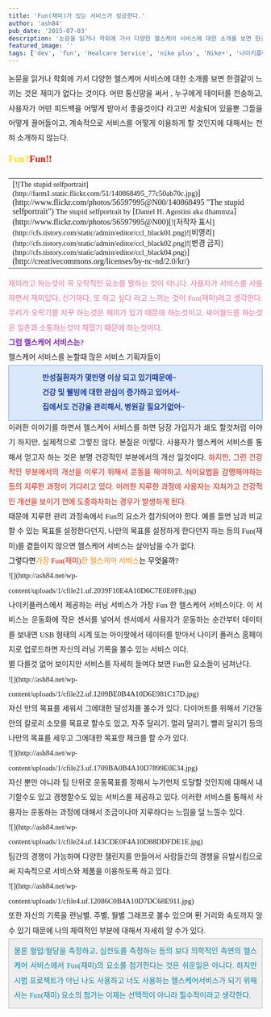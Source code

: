 ```yaml
---
title: 'Fun(재미)가 있는 서비스가 성공한다.'
author: 'ash84'
pub_date: '2015-07-03'
description: '논문을 읽거나 학회에 가서 다양한 헬스케어 서비스에 대한 소개를 보면 한결같이 느끼는 것은 재미가 없다는 것이다. 어떤 통신망을 써서 , 누구에게 데이터를 전송하고, 사용자가 어떤 피드백을 어떻게 받아서 좋을것이다 라고만 서술되어 있을뿐 그들을 어떻게 끌어들이'
featured_image: ''
tags: ['dev', 'fun', 'Healcare Service', 'nike plus', 'Nike+', '나이키플러스', '서비스', '재미', '헬스케어서비스']
---
```



<div style="line-height: 2; "></div><div style="text-align: justify; line-height: 2; "><span style="font-size: 11pt; "><span style="font-family: Dotum; ">논문을 읽거나 학회에 가서 다양한 헬스케어 서비스에 대한 소개를 보면 한결같이 느끼는 것은 재미가 없다는 것이다. 어떤 통신망을 써서 , 누구에게 데이터를 전송하고, 사용자가 어떤 피드백을 어떻게 받아서 좋을것이다 라고만 서술되어 있을뿐 그들을 어떻게 끌어들이고, 계속적으로 서비스를 어떻게 이용하게 할 것인지에 대해서는 전혀 소개하지 않는다. </span></span></div><div style="line-height: 2; "></div><div style="text-align: justify; line-height: 2; "></div><div style="line-height: 2; "></div><div style="text-align: justify; line-height: 2; "><span class="Apple-style-span" style="FONT-WEIGHT: bold"><span style="FONT-SIZE: 18pt"><span style="FONT-FAMILY: Dotum"><span class="Apple-style-span" style="COLOR: rgb(255,228,9)"><span style="font-size: 11pt; "><span style="font-family: Dotum; "><span style="font-size: 14pt; ">Fun?</span></span></span></span><span style="font-size: 11pt; "><span style="font-family: Dotum; "><span style="font-size: 14pt; "></span></span></span><span class="Apple-style-span" style="COLOR: rgb(227,22,0)"><span style="font-size: 11pt; "><span style="font-family: Dotum; "><span style="font-size: 14pt; ">Fun!!</span></span></span>  
<span style="FONT-SIZE: 11pt"><span style="font-size: 11pt; "><span style="font-family: Dotum; ">﻿</span></span></span><table class="flickrImgSearch"><tbody><tr><td>[<span style="FONT-SIZE: 8pt"><span style="font-size: 11pt; "><span style="font-family: Dotum; ">![The stupid selfportrait](http://farm1.static.flickr.com/51/140868495_77c50ab70c.jpg)</span></span></span>](http://www.flickr.com/photos/56597995@N00/140868495 "The stupid selfportrait")  
<span><span style="FONT-SIZE: 8pt"><span style="font-size: 11pt; "><span style="font-family: Dotum; ">The stupid selfportrait by </span></span></span>[<span style="FONT-SIZE: 8pt"><span style="font-size: 11pt; "><span style="font-family: Dotum; ">Daniel H. Agostini aka dhammza</span></span></span>](http://www.flickr.com/photos/56597995@N00)</span><span style="FONT-SIZE: 8pt"><span style="font-size: 11pt; "><span style="font-family: Dotum; "></span></span></span>[<span style="FONT-SIZE: 8pt"><span style="font-size: 11pt; "><span style="font-family: Dotum; ">![저작자 표시](http://cfs.tistory.com/static/admin/editor/ccl_black01.png)</span></span></span><span style="FONT-SIZE: 8pt"><span style="font-size: 11pt; "><span style="font-family: Dotum; ">![비영리](http://cfs.tistory.com/static/admin/editor/ccl_black02.png)</span></span></span><span style="FONT-SIZE: 8pt"><span style="font-size: 11pt; "><span style="font-family: Dotum; ">![변경 금지](http://cfs.tistory.com/static/admin/editor/ccl_black04.png)</span></span></span>](http://creativecommons.org/licenses/by-nc-nd/2.0/kr/)</td></tr></tbody></table></span></span></span></span></div><div style="line-height: 2; "></div><div style="text-align: justify; line-height: 2; "></div><div style="line-height: 2; "></div><div style="text-align: justify; line-height: 2; "><span class="Apple-style-span" style="COLOR: rgb(243,112,155)"><span style="font-size: 11pt; "><span style="font-family: Dotum; ">재미라고 하는것이 꼭 오락적인 요소를 말하는 것이 아니다. 사용자가 서비스를 사용하면서 재미있다, 신기하다, 또 하고 싶다 라고 느끼는 것이 Fun(재미)라고 생각한다. 우리가 오락기를 자꾸 하는것은 재미가 있기 때문에 하는것이고, 싸이월드를 하는것은 일촌과 소통하는것이 재밌기 때문에 하는것이다. </span></span></span></div><div style="line-height: 2; "></div><div style="text-align: justify; line-height: 2; "></div><div style="line-height: 2; "></div><div style="text-align: justify; line-height: 2; "></div><div style="line-height: 2; "></div><div style="text-align: justify; line-height: 2; "><span class="Apple-style-span" style="FONT-WEIGHT: bold"><span class="Apple-style-span" style="COLOR: rgb(128,31,191)"><span style="font-size: 11pt; "><span style="font-family: Dotum; ">그럼 헬스케어 서비스는?</span></span></span></span></div><div style="line-height: 2; "></div><div style="text-align: justify; line-height: 2; "></div><div style="line-height: 2; "></div><div style="text-align: justify; line-height: 2; "><span style="font-size: 11pt; "><span style="font-family: Dotum; ">헬스케어 서비스를 논할때 많은 서비스 기획자들이 </span></span></div><div style="line-height: 2; "></div><div style="text-align: justify; line-height: 2; "><span class="Apple-style-span" style="COLOR: rgb(114,147,250)">  
</span></div><div style="line-height: 2; "></div><div style="text-align: justify; margin-left: 4em; line-height: 2; "><span class="Apple-style-span" style="COLOR: rgb(114,147,250)"></span></div><div style="line-height: 2; "></div><div class="txc-textbox" style="border-bottom-color: rgb(121, 165, 228); border-bottom-width: 1px; border-bottom-style: solid; border-left-color: rgb(121, 165, 228); border-left-width: 1px; border-left-style: solid; padding-bottom: 10px; background-color: rgb(219, 232, 251); padding-left: 10px; padding-right: 10px; border-top-color: rgb(121, 165, 228); border-top-width: 1px; border-top-style: solid; border-right-color: rgb(121, 165, 228); border-right-width: 1px; border-right-style: solid; padding-top: 10px; line-height: 2; "><div style="TEXT-ALIGN: justify; MARGIN-LEFT: 4em"><span class="Apple-style-span" style="COLOR: rgb(25,61,169)"><span class="Apple-style-span" style="FONT-WEIGHT: bold"><span style="font-size: 11pt; "><span style="font-family: Dotum; ">만성질환자가 몇만명 이상 되고 있기때문에~</span></span></span></span></div><div style="TEXT-ALIGN: justify; MARGIN-LEFT: 4em"><span class="Apple-style-span" style="COLOR: rgb(25,61,169)"><span class="Apple-style-span" style="FONT-WEIGHT: bold"><span style="font-size: 11pt; "><span style="font-family: Dotum; ">건강 및 웰빙에 대한 관심이 증가하고 있어서~</span></span></span></span></div><div style="TEXT-ALIGN: justify; MARGIN-LEFT: 4em"><span class="Apple-style-span" style="COLOR: rgb(25,61,169)"><span class="Apple-style-span" style="FONT-WEIGHT: bold"><span style="font-size: 11pt; "><span style="font-family: Dotum; ">집에서도 건강을 관리해서, 병원갈 필요가없어~ </span></span></span></span></div></div><div style="line-height: 2; "></div><div style="text-align: justify; margin-left: 4em; line-height: 2; "><span class="Apple-style-span" style="COLOR: rgb(114,147,250)"></span></div><div style="line-height: 2; "></div><div style="text-align: justify; margin-left: 4em; line-height: 2; "></div><div style="line-height: 2; "></div><div style="text-align: justify; line-height: 2; "><span style="font-size: 11pt; "><span style="font-family: Dotum; ">이러한 이야기를 하면서 헬스케어 서비스를 하면 당장 가입자가 쇄도 할것처럼 이야기 하지만, 실제적으로 그렇진 않다. 본질은 이렇다. 사용자가 헬스케어 서비스를 통해서 얻고자 하는 것은 분명 건강적인 부분에서의 개선 일것이다. </span></span><span class="Apple-style-span" style="COLOR: rgb(227,22,0)"><span style="font-size: 11pt; "><span style="font-family: Dotum; ">하지만, 그런 건강적인 부분에서의 개선을 이루기 위해서 운동을 해야하고, 식이요법을 감행해야하는 등의 지루한 과정이 기다리고 있다. 이러한 지루한 과정에 사용자는 지쳐가고 건강적인 개선을 보이기 전에 도중하차하는 경우가 발생하게 된다. </span></span></span></div><div style="line-height: 2; "></div><div style="text-align: justify; line-height: 2; "></div><div style="line-height: 2; "></div><div style="text-align: justify; line-height: 2; "><span style="font-size: 11pt; "><span style="font-family: Dotum; ">때문에 지루한 관리 과정속에서 Fun의 요소가 첨가되어야 한다. 예를 들면 남과 비교할 수 있는 목표를 설정한다던지, 나만의 목표를 설정하게 한다던지 하는 등의 Fun(재미)를 곁들이지 않으면 헬스케어 서비스는 살아남을 수가 없다. </span></span></div><div style="line-height: 2; "></div><div style="text-align: justify; line-height: 2; "></div><div style="line-height: 2; "></div><div style="text-align: justify; line-height: 2; "><span class="Apple-style-span" style="COLOR: rgb(255,139,22)"><font color="#000000"><span style="font-size: 11pt; "><span style="font-family: Dotum; ">그렇다면</span></span></font><span style="font-size: 11pt; "><span style="font-family: Dotum; "></span></span><span style="FONT-SIZE: 11pt"><span style="font-size: 11pt; "><span style="font-family: Dotum; ">가장 </span></span></span></span><span class="Apple-style-span" style="COLOR: rgb(227,22,0)"><span style="FONT-SIZE: 11pt"><span style="font-size: 11pt; "><span style="font-family: Dotum; ">Fun(재미)</span></span></span></span><span class="Apple-style-span" style="COLOR: rgb(255,139,22)"><span style="FONT-SIZE: 11pt"><span style="font-size: 11pt; "><span style="font-family: Dotum; ">한 헬스케어 서비스</span></span></span><font color="#000000"><span style="font-size: 11pt; "><span style="font-family: Dotum; ">는 무엇을까?</span></span></font></span></div><div style="line-height: 2; "></div><div style="text-align: justify; line-height: 2; "></div><div style="line-height: 2; "></div><div style="text-align: justify; line-height: 2; "><span style="font-size: 11pt; "><span style="font-family: Dotum; ">![](http://ash84.net/wp-content/uploads/1/cfile21.uf.2039F10E4A10D6C7E0E0F8.jpg)</span></span></div><div style="line-height: 2; "></div><div style="text-align: justify; line-height: 2; "></div><div style="line-height: 2; "></div><div style="text-align: justify; line-height: 2; "><span style="font-size: 11pt; "><span style="font-family: Dotum; ">나이키플러스에서 제공하는 러닝 서비스가 가장 Fun 한 헬스케어 서비스이다. 이 서비스는 운동화에 작은 센서를 넣어서 센서에서 사용자가 운동하는 순간부터 데이터를 보내면 USB 형태의 시계 또는 아이팟에서 데이터를 받아서 나이키 플러스 홈페이지로 업로드하면 자신의 러닝 기록을 볼수 있는 서비스 이다. </span></span></div><div style="line-height: 2; "></div><div style="text-align: justify; line-height: 2; "></div><div style="line-height: 2; "></div><div style="text-align: justify; line-height: 2; "><span style="font-size: 11pt; "><span style="font-family: Dotum; ">별 다를것 없어 보이지만 서비스를 자세히 들여다 보면 Fun한 요소들이 넘쳐난다. </span></span></div><div style="line-height: 2; "></div><div style="text-align: justify; line-height: 2; "></div><div style="line-height: 2; "></div><div style="text-align: justify; line-height: 2; "></div><div style="line-height: 2; "></div><div style="text-align: justify; line-height: 2; "><span style="font-size: 11pt; "><span style="font-family: Dotum; ">![](http://ash84.net/wp-content/uploads/1/cfile22.uf.1209BE0B4A10D6E981C17D.jpg)</span></span></div><div style="line-height: 2; "></div><div style="text-align: justify; line-height: 2; "><span style="font-size: 11pt; "><span style="font-family: Dotum; ">자신 만의 목표를 세워서 그에대한 달성치를 볼수가 있다. 다이어트를 위해서 기간동안의 칼로리 소모를 목표로 할수도 있고, 자주 달리기, 멀리 달리기, 빨리 달리기 등의 나만의 목표를 세우고 그에대한 목표량 체크를 할 수가 있다. </span></span></div><div style="line-height: 2; "></div><div style="text-align: justify; line-height: 2; "></div><div style="line-height: 2; "></div><div style="text-align: justify; line-height: 2; "><span style="font-size: 11pt; "><span style="font-family: Dotum; ">![](http://ash84.net/wp-content/uploads/1/cfile23.uf.1709BA0B4A10D7899E0E34.jpg)</span></span></div><div style="line-height: 2; "></div><div style="text-align: justify; line-height: 2; "><span style="font-size: 11pt; "><span style="font-family: Dotum; ">자신 뿐만 아니라 팀 단위로 운동목표를 정해서 누가먼저 도달할 것인지에 대해서 내기할수도 있고 경쟁할수도 있는 서비스를 제공하고 있다. 이러한 서비스를 통해서 사용자는 운동하는 과정에 대해서 조금이나마 지루하다는 느낌을 덜 느낄수 있다. </span></span></div><div style="line-height: 2; "></div><div style="text-align: justify; line-height: 2; "></div><div style="line-height: 2; "></div><div style="text-align: justify; line-height: 2; "><span style="font-size: 11pt; "><span style="font-family: Dotum; ">![](http://ash84.net/wp-content/uploads/1/cfile24.uf.143CDE0F4A10D88DDFDE1E.jpg)</span></span></div><div style="line-height: 2; "></div><div style="text-align: justify; line-height: 2; "></div><div style="line-height: 2; "></div><div style="text-align: justify; line-height: 2; "><span style="font-size: 11pt; "><span style="font-family: Dotum; ">팀간의 경쟁이 가능하며 다양한 챌린지를 만들어서 사람들간의 경쟁을 유발시킴으로써 지속적으로 서비스와 제품을 이용하도록 하고 있다. </span></span></div><div style="line-height: 2; "></div><div style="text-align: justify; line-height: 2; "></div><div style="line-height: 2; "></div><div style="text-align: justify; line-height: 2; "><span style="font-size: 11pt; "><span style="font-family: Dotum; ">![](http://ash84.net/wp-content/uploads/1/cfile4.uf.12086C0B4A10D7DC68E911.jpg)</span></span></div><div style="line-height: 2; "></div><div style="text-align: justify; line-height: 2; "><span style="font-size: 11pt; "><span style="font-family: Dotum; ">또한 자신의 기록을 런닝별, 주별, 월별 그래프로 볼수 있으며 뛴 거리와 속도까지 알수 있기 때문에 나의 체력적인 부분에 대해서 자세히 알 수가 있다. </span></span></div><div style="line-height: 2; "></div><div style="text-align: justify; line-height: 2; "><span class="Apple-style-span" style="COLOR: rgb(48,88,210)">  
</span></div><div style="line-height: 2; "></div><div style="text-align: justify; line-height: 2; "><span class="Apple-style-span" style="COLOR: rgb(6,134,168)"><div class="txc-textbox" style="BORDER-BOTTOM: rgb(193,193,193) 1px solid; BORDER-LEFT: rgb(193,193,193) 1px solid; PADDING-BOTTOM: 10px; BACKGROUND-COLOR: rgb(238,238,238); PADDING-LEFT: 10px; PADDING-RIGHT: 10px; BORDER-TOP: rgb(193,193,193) 1px solid; BORDER-RIGHT: rgb(193,193,193) 1px solid; PADDING-TOP: 10px"><span style="font-size: 11pt; "><span style="font-family: Dotum; ">물론 혈압/혈당을 측정하고, 심전도를 측정하는 등의 보다 의학적인 측면의 헬스케어 서비스에서 Fun(재미)의 요소를 첨가한다는 것은 쉬운일은 아니다. 하지만 시범 프로젝트가 아닌 나도 사용하고 너도 사용하는 헬스케어서비스가 되기 위해서는 Fun(재미) 요소의 첨가는 이제는 선택적이 아니라 필수적이라고 생각한다. </span></span></div></span></div><div style="line-height: 2; "></div><div style="text-align: justify; line-height: 2; "></div><div style="line-height: 2; "></div><div style="text-align: justify; line-height: 2; "></div><div style="line-height: 2; "></div><div></div>

